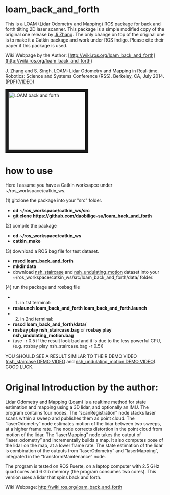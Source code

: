 # loam_back_and_forth

This is a LOAM (Lidar Odometry and Mapping) ROS package for back and forth tilting 2D laser scanner. This package is a simple modified copy of the original one release by [Ji Zhang](http://www.frc.ri.cmu.edu/~jizhang03/). The only change on top of the original one is to make it a Catkin package and work under ROS Indigo. Please cite their paper if this package is used. 

Wiki Webpage by the Author: [http://wiki.ros.org/loam_back_and_forth](http://wiki.ros.org/loam_back_and_forth)

J. Zhang and S. Singh. LOAM: Lidar Odometry and Mapping in Real-time. Robotics: Science and Systems Conference (RSS). Berkeley, CA, July 2014.([PDF](http://www.frc.ri.cmu.edu/~jizhang03/Publications/RSS_2014.pdf))([VIDEO](https://www.youtube.com/watch?feature=player_embedded&v=8ezyhTAEyHs))

<a href="http://www.youtube.com/watch?feature=player_embedded&v=8ezyhTAEyHs
" target="_blank"><img src="http://img.youtube.com/vi/8ezyhTAEyHs/0.jpg" 
alt="LOAM back and forth" width="240" height="180" border="10" /></a>

# how to use
Here I assume you have a Catkin worksapce under ~/ros_workspace/catkin_ws.

(1) gitclone the package into your "src" folder.
+ **cd ~/ros_workspace/catkin_ws/src**
+ **git clone https://github.com/daobilige-su/loam_back_and_forth**

(2) compile the package
+ **cd ~/ros_workspace/catkin_ws**
+ **catkin_make**

(3) download a ROS bag file for test dataset.
+ **roscd loam_back_and_forth**
+ **mkdir data**
+ download [nsh_staircase](www.frc.ri.cmu.edu/~jizhang03/Datasets/nsh_staircase.bag) and [nsh_undulating_motion](www.frc.ri.cmu.edu/~jizhang03/Datasets/nsh_undulating_motion.bag) dataset into your ~/ros_workspace/catkin_ws/src/loam_back_and_forth/data/ folder.

(4) run the package and rosbag file
+ 1) in 1st terminal:
+ **roslaunch loam_back_and_forth loam_back_and_forth.launch**
+ 2) in 2nd terminal:
+ **roscd loam_back_and_forth/data/**
+ **rosbay play nsh_staircase.bag** or **rosbay play nsh_undulating_motion.bag**
+ (use -r 0.5 if the result look bad and it is due to the less powerful CPU, (e.g. rosbay play nsh_staircase.bag -r 0.5))

YOU SHOULD SEE A RESULT SIMILAR TO THEIR DEMO VIDEO ([nsh_staircase DEMO VIDEO](http://www.frc.ri.cmu.edu/~jizhang03/Videos/nsh_staircase.mp4) and [nsh_undulating_motion DEMO VIDEO](http://www.frc.ri.cmu.edu/~jizhang03/Videos/nsh_undulating_motion.mp4)). GOOD LUCK.

# Original Introduction by the author:

Lidar Odometry and Mapping (Loam) is a realtime method for state estimation and mapping using a 3D lidar, and optionally an IMU. The program contains four nodes. The “scanRegistration” node stacks laser scans within a sweep and publishes them as point cloud. The “laserOdometry” node estimates motion of the lidar between two sweeps, at a higher frame rate. The node corrects distortion in the point cloud from motion of the lidar. The “laserMapping” node takes the output of “laser_odometry” and incrementally builds a map. It also computes pose of the lidar on the map, at a lower frame rate. The state estimation of the lidar is combination of the outputs from “laserOdometry” and “laserMapping”, integrated in the “transformMaintenance” node. 

The program is tested on ROS Fuerte, on a laptop computer with 2.5 GHz quad cores and 6 Gib memory (the program consumes two cores). This version uses a lidar that spins back and forth.

Wiki Webpage: http://wiki.ros.org/loam_back_and_forth

